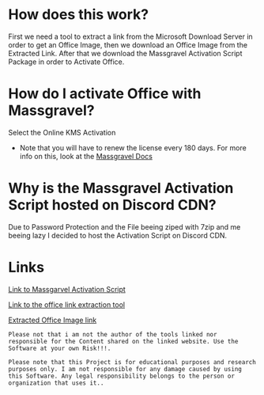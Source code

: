 # How does this work?

First we need a tool to extract a link from the Microsoft Download Server in order to get an Office Image, then we download an Office Image from the Extracted Link. After that we download the Massgravel Activation Script Package in order to Activate Office.

# How do I activate Office with Massgravel?

Select the Online KMS Activation

- Note that you will have to renew the license every 180 days. For more info on this, look at the  [Massgravel Docs](https://massgrave.dev/)

# Why is the Massgravel Activation Script hosted on Discord CDN?

Due to Password Protection and the File beeing ziped with 7zip and me beeing lazy I decided to host the Activation Script on Discord CDN.

# Links

[Link to Massgarvel Activation Script](https://github.com/massgravel/Microsoft-Activation-Scripts)

[Link to the office link extraction tool](https://www.heidoc.net/joomla/technology-science/microsoft/67-microsoft-windows-iso-download-tool)

[Extracted Office Image link](https://officecdn.microsoft.com/db/492350F6-3A01-4F97-B9C0-C7C6DDF67D60/media/de-DE/Professional2019Retail.im)

`Please not that i am not the author of the tools linked nor responsible for the Content shared on the linked website. Use the Software at your own Risk!!!.`

`Please note that this Project is for educational purposes and research purposes only. I am not responsible for any damage caused by using this Software. Any legal responsibility belongs to the person or organization that uses it..`
